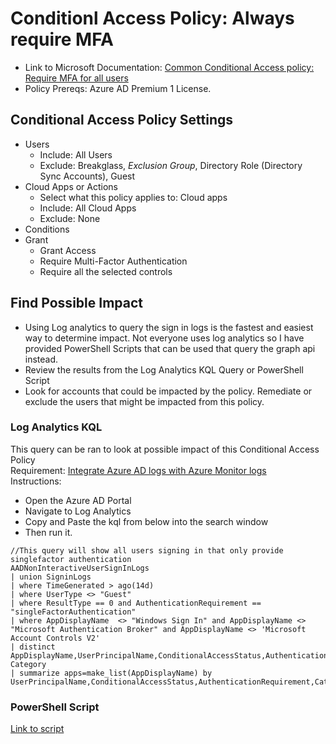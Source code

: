 # Conditionl Access Policy: Always require MFA
* Link to Microsoft Documentation: [Common Conditional Access policy: Require MFA for all users](https://learn.microsoft.com/en-us/azure/active-directory/conditional-access/howto-conditional-access-policy-all-users-mfa)
* Policy Prereqs: Azure AD Premium 1 License.

## Conditional Access Policy Settings
* Users
  * Include: All Users
  * Exclude: Breakglass, _Exclusion Group_, Directory Role (Directory Sync Accounts), Guest
* Cloud Apps or Actions
  * Select what this policy applies to: Cloud apps
  * Include: All Cloud Apps
  * Exclude: None
* Conditions
* Grant
  * Grant Access
  * Require Multi-Factor Authentication
  * Require all the selected controls

## Find Possible Impact
* Using Log analytics to query the sign in logs is the fastest and easiest way to determine impact.  Not everyone uses log analytics so I have provided PowerShell Scripts that can be used that query the graph api instead.
* Review the results from the Log Analytics KQL Query or PowerShell Script
* Look for accounts that could be impacted by the policy. Remediate or exclude the users that might be impacted from this policy.

### Log Analytics KQL
This query can be ran to look at possible impact of this Conditional Access Policy  
Requirement: [Integrate Azure AD logs with Azure Monitor logs](https://learn.microsoft.com/en-us/azure/active-directory/reports-monitoring/howto-integrate-activity-logs-with-log-analytics)  
Instructions:
 * Open the Azure AD Portal
 * Navigate to Log Analytics
 * Copy and Paste the kql from below into the search window
 * Then run it.
```
//This query will show all users signing in that only provide singlefactor authentication
AADNonInteractiveUserSignInLogs 
| union SigninLogs 
| where TimeGenerated > ago(14d) 
| where UserType <> "Guest" 
| where ResultType == 0 and AuthenticationRequirement == "singleFactorAuthentication" 
| where AppDisplayName  <> "Windows Sign In" and AppDisplayName <> "Microsoft Authentication Broker" and AppDisplayName <> 'Microsoft Account Controls V2' 
| distinct AppDisplayName,UserPrincipalName,ConditionalAccessStatus,AuthenticationRequirement, Category 
| summarize apps=make_list(AppDisplayName) by UserPrincipalName,ConditionalAccessStatus,AuthenticationRequirement,Category
```

### PowerShell Script
[Link to script]()

